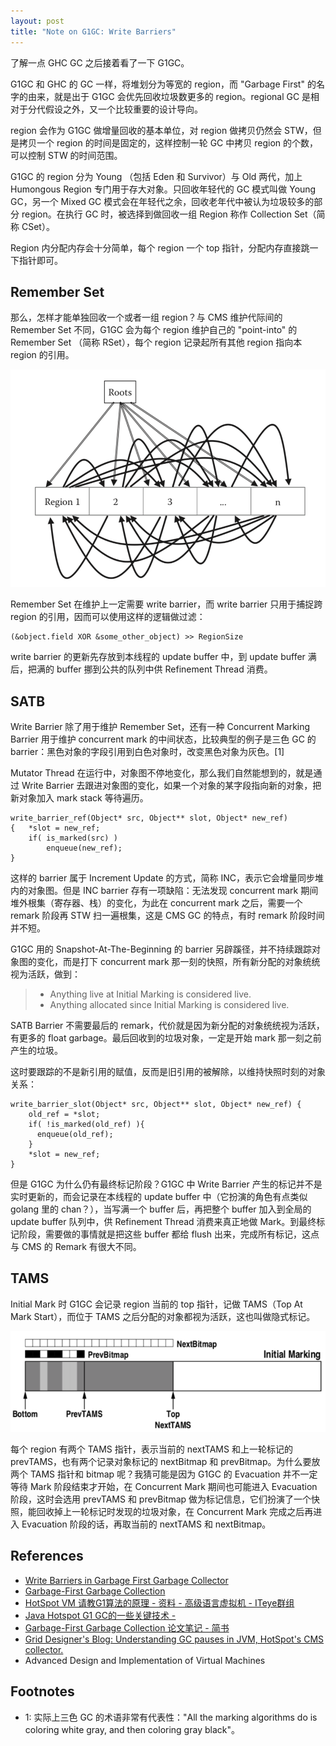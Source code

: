 ```yaml
---
layout: post
title: "Note on G1GC: Write Barriers"
---
```


了解一点 GHC GC 之后接着看了一下 G1GC。

G1GC 和 GHC 的 GC 一样，将堆划分为等宽的 region，而 "Garbage First" 的名字的由来，就是出于 G1GC 会优先回收垃圾数更多的 region。regional GC 是相对于分代假设之外，又一个比较重要的设计导向。

region 会作为 G1GC 做增量回收的基本单位，对 region 做拷贝仍然会 STW，但是拷贝一个 region 的时间是固定的，这样控制一轮 GC 中拷贝 region 的个数，可以控制 STW 的时间范围。

G1GC 的 region 分为 Young （包括 Eden 和 Survivor）与 Old 两代，加上 Humongous Region 专门用于存大对象。只回收年轻代的 GC 模式叫做 Young GC，另一个 Mixed GC 模式会在年轻代之余，回收老年代中被认为垃圾较多的部分 region。在执行 GC 时，被选择到做回收一组 Region 称作 Collection Set（简称 CSet）。

Region 内分配内存会十分简单，每个 region 一个 top 指针，分配内存直接跳一下指针即可。

## Remember Set

那么，怎样才能单独回收一个或者一组 region？与 CMS 维护代际间的 Remember Set 不同，G1GC 会为每个 region 维护自己的 "point-into" 的 Remember Set （简称 RSet），每个 region 记录起所有其他 region 指向本 region 的引用。

<img src="/images/g1gc-regions.png"/>

Remember Set 在维护上一定需要 write barrier，而 write barrier 只用于捕捉跨 region 的引用，因而可以使用这样的逻辑做过滤：

```
(&object.field XOR &some_other_object) >> RegionSize
```

write barrier 的更新先存放到本线程的 update buffer 中，到 update buffer 满后，把满的 buffer 挪到公共的队列中供 Refinement Thread 消费。

## SATB

Write Barrier 除了用于维护 Remember Set，还有一种 Concurrent Marking Barrier 用于维护 concurrent mark 的中间状态，比较典型的例子是三色 GC 的 barrier：黑色对象的字段引用到白色对象时，改变黑色对象为灰色。[1]

Mutator Thread 在运行中，对象图不停地变化，那么我们自然能想到的，就是通过 Write Barrier 去跟进对象图的变化，如果一个对象的某字段指向新的对象，把新对象加入 mark stack 等待遍历。

```
write_barrier_ref(Object* src, Object** slot, Object* new_ref)
{   *slot = new_ref;
    if( is_marked(src) )
        enqueue(new_ref);
}
```

这样的 barrier 属于 Increment Update 的方式，简称 INC，表示它会增量同步堆内的对象图。但是 INC barrier 存有一项缺陷：无法发现 concurrent mark 期间堆外根集（寄存器、栈）的变化，为此在 concurrent mark 之后，需要一个 remark 阶段再 STW 扫一遍根集，这是 CMS GC 的特点，有时 remark 阶段时间并不短。

G1GC 用的 Snapshot-At-The-Beginning 的 barrier 另辟蹊径，并不持续跟踪对象图的变化，而是打下 concurrent mark 那一刻的快照，所有新分配的对象统统视为活跃，做到：

> - Anything live at Initial Marking is considered live.
> - Anything allocated since Initial Marking is considered live.

SATB Barrier 不需要最后的 remark，代价就是因为新分配的对象统统视为活跃，有更多的 float garbage。最后回收到的垃圾对象，一定是开始 mark 那一刻之前产生的垃圾。

这时要跟踪的不是新引用的赋值，反而是旧引用的被解除，以维持快照时刻的对象关系：

```
write_barrier_slot(Object* src, Object** slot, Object* new_ref) {
    old_ref = *slot;
    if( !is_marked(old_ref) ){
      enqueue(old_ref);
    }
    *slot = new_ref;
}
```

但是 G1GC 为什么仍有最终标记阶段？G1GC 中 Write Barrier 产生的标记并不是实时更新的，而会记录在本线程的 update buffer 中（它扮演的角色有点类似 golang 里的 chan？），当写满一个 buffer 后，再把整个 buffer 加入到全局的 update buffer 队列中，供 Refinement Thread 消费来真正地做 Mark。到最终标记阶段，需要做的事情就是把这些 buffer 都给 flush 出来，完成所有标记，这点与 CMS 的 Remark 有很大不同。

## TAMS

Initial Mark 时 G1GC 会记录 region 当前的 top 指针，记做 TAMS（Top At Mark Start），而位于 TAMS 之后分配的对象都视为活跃，这也叫做隐式标记。

<img src="/images/g1gc-tams.png"/>

每个 region 有两个 TAMS 指针，表示当前的 nextTAMS 和上一轮标记的 prevTAMS，也有两个记录对象标记的 nextBitmap 和 prevBitmap。为什么要放两个 TAMS 指针和 bitmap 呢？我猜可能是因为 G1GC 的 Evacuation 并不一定等待 Mark 阶段结束才开始，在 Concurrent Mark 期间也可能进入 Evacuation 阶段，这时会选用 prevTAMS 和 prevBitmap 做为标记信息，它们扮演了一个快照，能回收掉上一轮标记时发现的垃圾对象，在 Concurrent Mark 完成之后再进入 Evacuation 阶段的话，再取当前的 nextTAMS 和 nextBitmap。

## References

- [Write Barriers in Garbage First Garbage Collector](https://www.jfokus.se/jfokus17/preso/Write-Barriers-in-Garbage-First-Garbage-Collector.pdf)
- [Garbage-First Garbage Collection](http://citeseerx.ist.psu.edu/viewdoc/download?doi=10.1.1.63.6386&rep=rep1&type=pdf)
- [HotSpot VM 请教G1算法的原理 - 资料 - 高级语言虚拟机 - ITeye群组](http://hllvm.group.iteye.com/group/topic/44381)
- [Java Hotspot G1 GC的一些关键技术 -](https://tech.meituan.com/g1.html)
- [Garbage-First Garbage Collection 论文笔记 - 简书](https://www.jianshu.com/p/b1609c81cd5f)
- [Grid Designer's Blog: Understanding GC pauses in JVM, HotSpot's CMS collector.](http://blog-archive.griddynamics.com/2011/06/understanding-gc-pauses-in-jvm-hotspots_02.html)
- Advanced Design and Implementation of Virtual Machines

## Footnotes

- 1: 实际上三色 GC 的术语非常有代表性："All the marking algorithms do is coloring white gray, and then coloring gray black"。
